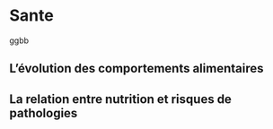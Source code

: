 # Sante
ggbb
## L’évolution des comportements alimentaires

## La relation entre nutrition et risques de pathologies

